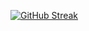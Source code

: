 [![GitHub Streak](https://github-readme-streak-stats.herokuapp.com?user=kamalchafik&theme=soft-green&border_radius=3.6)](https://git.io/streak-stats)
